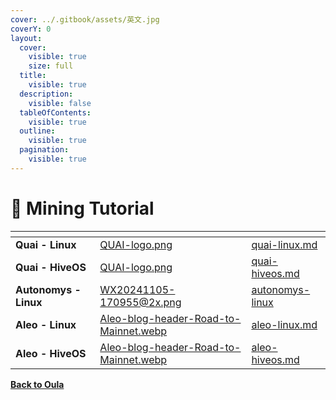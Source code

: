 ```yaml
---
cover: ../.gitbook/assets/英文.jpg
coverY: 0
layout:
  cover:
    visible: true
    size: full
  title:
    visible: true
  description:
    visible: false
  tableOfContents:
    visible: true
  outline:
    visible: true
  pagination:
    visible: true
---
```


# 📖 Mining Tutorial

<table data-view="cards"><thead><tr><th></th><th data-hidden data-card-cover data-type="files"></th><th data-hidden data-card-target data-type="content-ref"></th></tr></thead><tbody><tr><td><strong>Quai - Linux</strong></td><td><a href="../.gitbook/assets/QUAI-logo.png">QUAI-logo.png</a></td><td><a href="../start-mining/quai-linux.md">quai-linux.md</a></td></tr><tr><td><strong>Quai - HiveOS</strong></td><td><a href="../.gitbook/assets/QUAI-logo.png">QUAI-logo.png</a></td><td><a href="../start-mining/quai-hiveos.md">quai-hiveos.md</a></td></tr><tr><td><strong>Autonomys - Linux</strong></td><td><a href="../.gitbook/assets/WX20241105-170955@2x.png">WX20241105-170955@2x.png</a></td><td><a href="../start-mining/autonomys-linux/">autonomys-linux</a></td></tr><tr><td><strong>Aleo - Linux</strong></td><td><a href="../.gitbook/assets/Aleo-blog-header-Road-to-Mainnet.webp">Aleo-blog-header-Road-to-Mainnet.webp</a></td><td><a href="../start-mining/aleo-linux.md">aleo-linux.md</a></td></tr><tr><td><strong>Aleo - HiveOS</strong></td><td><a href="../.gitbook/assets/Aleo-blog-header-Road-to-Mainnet.webp">Aleo-blog-header-Road-to-Mainnet.webp</a></td><td><a href="../start-mining/aleo-hiveos.md">aleo-hiveos.md</a></td></tr></tbody></table>





[**Back to Oula**](https://oula.network/en/login)
